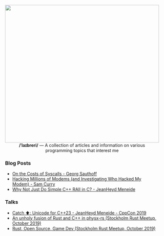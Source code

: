 <p align="center">
  <img src="https://github.com/oberrich/library/assets/6305520/b893e506-59f1-4f88-a2fb-3f861606024a" width="100%" height="450px">
  <b>/ˈlaɪbreri/</b>
  — A collection of articles and information on various programming topics that interest me
</p>


### Blog Posts
- [On the Costs of Syscalls - Georg Sauthoff](https://gms.tf/on-the-costs-of-syscalls.html)
- [Hacking Millions of Modems (and Investigating Who Hacked My Modem) - Sam Curry](https://samcurry.net/hacking-millions-of-modems)
- [Why Not Just Do Simple C++ RAII in C? - JeanHeyd Meneide](https://thephd.dev/just-put-raii-in-c-bro-please-bro-just-one-more-destructor-bro-cmon-im-good-for-it)

### Talks

- [Catch ⬆️: Unicode for C++23 - JeanHeyd Meneide - CppCon 2019](https://www.youtube.com/watch?v=BdUipluIf1E)
- [An unholy fusion of Rust and C++ in physx-rs (Stockholm Rust Meetup, October 2019)](https://www.youtube.com/watch?v=RxtXGeDHu0w)
- [Rust, Open Source, Game Dev (Stockholm Rust Meetup, October 2019)](https://www.youtube.com/watch?v=lpOg2nl3kr0)
